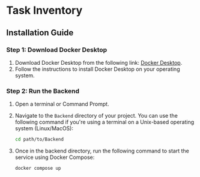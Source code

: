 # Task Inventory

## Installation Guide

### Step 1: Download Docker Desktop

1. Download Docker Desktop from the following link: [Docker Desktop](https://www.docker.com/products/docker-desktop).
2. Follow the instructions to install Docker Desktop on your operating system.

### Step 2: Run the Backend

1. Open a terminal or Command Prompt.
2. Navigate to the `Backend` directory of your project. You can use the following command if you're using a terminal on a Unix-based operating system (Linux/MacOS):

   ```sh
   cd path/to/Backend
3. Once in the backend directory, run the following command to start the service using Docker Compose:
   ```sh
   docker compose up